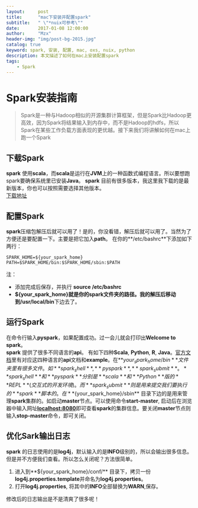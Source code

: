 ```yaml
---
layout:     post
title:      "mac下安装并配置spark"
subtitle:   " \"*nuix可参考\""
date:       2017-01-08 12:00:00
author:     "Mzx"
header-img: "img/post-bg-2015.jpg"
catalog: true
keyword: spark, 安装, 配置, mac, oxs, nuix, python
description: 本文描述了如何在mac上安装配置spark
tags:
    - Spark
---
```



# Spark安装指南  

> Spark是一种与Hadoop相似的开源集群计算框架，但是Spark比Hadoop更高效，因为Spark将结果输入到内存中，而不是Hadoop的hdfs，所以Spark在某些工作负载方面表现的更优越。接下来我们将讲解如何在mac上跑一个Spark


## 下载**Spark**
**spark** 使用**scala**，而**scala**是运行在**JVM**上的一种函数式编程语言。所以要想跑spark要确保系统里已安装**Java**。
**spark** 目前有很多版本，我这里我下载的是最新版本，你也可以按照需要选择其他版本。  
[下载地址](http://spark.apache.org/downloads.html) 

## 配置**Spark** 

**spark**压缩包解压后就可以用了！是的，你没看错，解压后就可以用了。当然为了方便还是要配置一下。主要是把它加入**path**。
在你的**/etc/bashrc**下添加如下两行：   

```
SPARK_HOME=${your_spark_home}
PATH=$SPARK_HOME/bin:$SPARK_HOME/sbin:$PATH
```  

注：  

* 添加完成后保存，并执行 **source /etc/bashrc**
* **${your_spark_home}**就是你的spark文件夹的路径。我的解压后移动到**/usr/local/bin**下边去了。


## 运行**Spark**  

在命令行输入**pyspark**，如果配置成功。过一会儿就会打印出**Welcome to spark**。  
**spark** 提供了很多不同语言的**api**。 有如下四种**Scala**, **Python**, **R**, **Java**。[官方文档](http://spark.apache.org/docs/latest/)里有对应这四种语言的**api**文档和**example**。在**${your_spark_home}/bin**文件夹里有很多文件。如**spark_shell**,**pyspark**,**spark_submit**。**spark_shell**和**pyspark**分别是**scala**和**Python**版的**REPL**(交互式的开发环境)。而**spark_submit** 则是用来提交我们要执行的**spark**脚本的。  
在**${your_spark_home}/sbin** 目录下边的是用来管理**spark**集群的。如启动**master**节点。可以使用命令**start-master**, 启动后在浏览器中输入网址[**localhost:8080**](localhost:8080)即可查看**spark**的集群信息。要关闭**master**节点则输入**stop-master**命令，即可关闭。  

## 优化**Sark**输出日志  

**spark** 的日志使用的是**log4j**，默认输入的是**INFO**级别的，所以会输出很多信息。但是并不方便我们查看。所以怎么关闭呢？方法很简单。  

1. 进入到**${your_spark_home}/conf/** 目录下，拷贝一份**log4j.properties.template**并命名为**log4j.properties**。
2. 打开**log4j.properties**, 将其中的**INFO**全部替换为**WARN**,保存。

修改后的日志输出是不是清爽了很多呢！